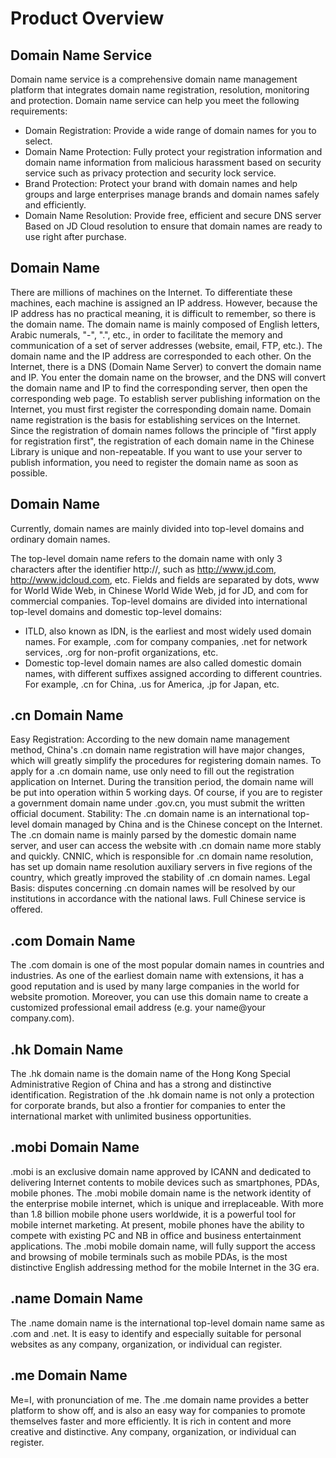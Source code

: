 # Product Overview

## Domain Name Service

Domain name service is a comprehensive domain name management platform that integrates domain name registration, resolution, monitoring and protection. Domain name service can help you meet the following requirements:
- Domain Registration: Provide a wide range of domain names for you to select.
- Domain Name Protection: Fully protect your registration information and domain name information from malicious harassment based on security service such as privacy protection and security lock service.
- Brand Protection: Protect your brand with domain names and help groups and large enterprises manage brands and domain names safely and efficiently.
- Domain Name Resolution: Provide free, efficient and secure DNS server Based on JD Cloud resolution to ensure that domain names are ready to use right after purchase.


## Domain Name

There are millions of machines on the Internet. To differentiate these machines, each machine is assigned an IP address. However, because the IP address has no practical meaning, it is difficult to remember, so there is the domain name.
The domain name is mainly composed of English letters, Arabic numerals, "-", ".", etc., in order to facilitate the memory and communication of a set of server addresses (website, email, FTP, etc.).
The domain name and the IP address are corresponded to each other. On the Internet, there is a DNS (Domain Name Server) to convert the domain name and IP. You enter the domain name on the browser, and the DNS will convert the domain name and IP to find the corresponding server, then open the corresponding web page.
To establish server publishing information on the Internet, you must first register the corresponding domain name. Domain name registration is the basis for establishing services on the Internet. Since the registration of domain names follows the principle of "first apply for registration first", the registration of each domain name in the Chinese Library is unique and non-repeatable. If you want to use your server to publish information, you need to register the domain name as soon as possible.


## Domain Name
Currently, domain names are mainly divided into top-level domains and ordinary domain names.

The top-level domain name refers to the domain name with only 3 characters after the identifier http://, such as http://www.jd.com, http://www.jdcloud.com, etc. Fields and fields are separated by dots, www for World Wide Web, in Chinese World Wide Web, jd for JD, and com for commercial companies.
Top-level domains are divided into international top-level domains and domestic top-level domains:

- ITLD, also known as IDN, is the earliest and most widely used domain names. For example, .com for company companies, .net for network services, .org for non-profit organizations, etc.
- Domestic top-level domain names are also called domestic domain names, with different suffixes assigned according to different countries. For example, .cn for China, .us for America, .jp for Japan, etc.

## .cn Domain Name
Easy Registration: According to the new domain name management method, China's .cn domain name registration will have major changes, which will greatly simplify the procedures for registering domain names. To apply for a .cn domain name, use only need to fill out the registration application on Internet. During the transition period, the domain name will be put into operation within 5 working days. Of course, if you are to register a government domain name under .gov.cn, you must submit the written official document.
Stability: The .cn domain name is an international top-level domain managed by China and is the Chinese concept on the Internet. The .cn domain name is mainly parsed by the domestic domain name server, and user can access the website with .cn domain name more stably and quickly. CNNIC, which is responsible for .cn domain name resolution, has set up domain name resolution auxiliary servers in five regions of the country, which greatly improved the stability of .cn domain names.
Legal Basis: disputes concerning .cn domain names will be resolved by our institutions in accordance with the national laws. Full Chinese service is offered.

## .com Domain Name
The .com domain is one of the most popular domain names in countries and industries. As one of the earliest domain name with extensions, it has a good reputation and is used by many large companies in the world for website promotion. Moreover, you can use this domain name to create a customized professional email address (e.g. your name@your company.com).

## .hk Domain Name
The .hk domain name is the domain name of the Hong Kong Special Administrative Region of China and has a strong and distinctive identification. Registration of the .hk domain name is not only a protection for corporate brands, but also a frontier for companies to enter the international market with unlimited business opportunities.


## .mobi Domain Name
.mobi is an exclusive domain name approved by ICANN and dedicated to delivering Internet contents to mobile devices such as smartphones, PDAs, mobile phones. The .mobi mobile domain name is the network identity of the enterprise mobile internet, which is unique and irreplaceable. With more than 1.8 billion mobile phone users worldwide, it is a powerful tool for mobile internet marketing. At present, mobile phones have the ability to compete with existing PC and NB in office and business entertainment applications. The .mobi mobile domain name, will fully support the access and browsing of mobile terminals such as mobile PDAs, is the most distinctive English addressing method for the mobile Internet in the 3G era.

## .name Domain Name
The .name domain name is the international top-level domain name same as .com and .net. It is easy to identify and especially suitable for personal websites as any company, organization, or individual can register.

## .me Domain Name
Me=I, with pronunciation of me. The .me domain name provides a better platform to show off, and is also an easy way for companies to promote themselves faster and more efficiently. It is rich in content and more creative and distinctive. Any company, organization, or individual can register.
